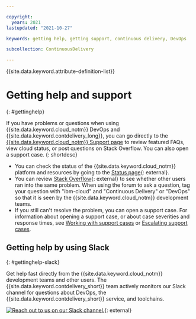 ```yaml
---

copyright:
  years: 2021
lastupdated: "2021-10-27"

keywords: getting help, getting support, continuous delivery, DevOps

subcollection: ContinuousDelivery

---
```


{{site.data.keyword.attribute-definition-list}}

# Getting help and support
{: #gettinghelp}

If you have problems or questions when using {{site.data.keyword.cloud_notm}} DevOps and {{site.data.keyword.contdelivery_long}}, you can go directly to the [{{site.data.keyword.cloud_notm}} Support page](https://{DomainName}/unifiedsupport/supportcenter) to review featured FAQs, view cloud status, or post questions on Stack Overflow. You can also open a support case.
{: shortdesc}

* You can check the status of the {{site.data.keyword.cloud_notm}} platform and resources by going to the [Status page](https://cloud.ibm.com/status){: external}.
* You can review [Stack Overflow](https://stackoverflow.com/search?q=ibm-cloud){: external} to see whether other users ran into the same problem. When using the forum to ask a question, tag your question with "ibm-cloud" and "Continuous Delivery" or "DevOps" so that it is seen by the {{site.data.keyword.cloud_notm}} development teams.
* If you still can't resolve the problem, you can open a support case. For information about opening a support case, or about case severities and response times, see [Working with support cases](/docs/get-support?topic=get-support-open-case) or [Escalating support cases](/docs/get-support?topic=get-support-escalation).

## Getting help by using Slack
{: #gettinghelp-slack}

Get help fast directly from the {{site.data.keyword.cloud_notm}} development teams and other users. The {{site.data.keyword.contdelivery_short}} team actively monitors our Slack channel for questions about DevOps, the {{site.data.keyword.contdelivery_short}} service, and toolchains.

[![Reach out to us on our Slack channel.](images/slack_us.png "Slack us")](https://ic-devops-slack-invite.us-south.devops.cloud.ibm.com/){: external}
